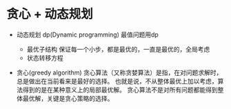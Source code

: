 # 贪心 + 动态规划

- 动态规划 dp(Dynamic programming)
    最值问题用dp
    - 最优子结构
        保证每一个小步，都是最优的，一直是最优的，全局考虑
    - 状态转移方程

- 贪心(greedy algorithm)
    贪心算法（又称贪婪算法）是指，在对问题求解时，总是做出在当前看来是最好的选择。
    也就是说，不从整体最优上加以考虑，算法得到的是在某种意义上的局部最优解。
    贪心算法不是对所有问题都能得到整体最优解，关键是贪心策略的选择。
